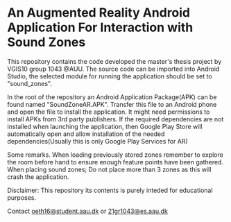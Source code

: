 An Augmented Reality Android Application For Interaction with Sound Zones
====================================
This repository contains the code developed the master's thesis project by VGIS10 group 1043 @AUU. The source code can be imported into Android Studio, the selected module for running the application should be set to "sound_zones". 

In the root of the repository  an Android Application Package(APK) can be found named "SoundZoneAR.APK". Transfer this file to an Android phone and open the file to install the application. It might need permissions to install APKs from 3rd party publishers. If the required dependencies are not installed when launching the application, then Google Play Store will automatically open and allow installation of the needed dependencies(Usually this is only Google Play Services for AR)


Some remarks. When loading previously stored zones remember to explore the room before hand to ensure enough feature points have been gathered. When placing sound zones; Do not place more than 3 zones as this will crash the application. 



Disclaimer: This repository  its contents is purely inteded for educational purposes. 

Contact oeth16@student.aau.dk or 21gr1043@es.aau.dk
